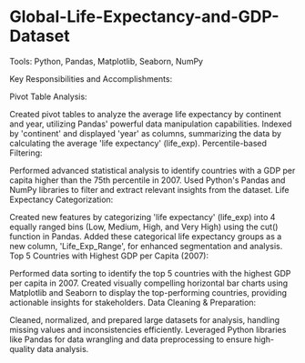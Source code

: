# Global-Life-Expectancy-and-GDP-Dataset
Tools: Python, Pandas, Matplotlib, Seaborn, NumPy

Key Responsibilities and Accomplishments:

Pivot Table Analysis:

Created pivot tables to analyze the average life expectancy by continent and year, utilizing Pandas' powerful data manipulation capabilities.
Indexed by 'continent' and displayed 'year' as columns, summarizing the data by calculating the average 'life expectancy' (life_exp).
Percentile-based Filtering:

Performed advanced statistical analysis to identify countries with a GDP per capita higher than the 75th percentile in 2007.
Used Python's Pandas and NumPy libraries to filter and extract relevant insights from the dataset.
Life Expectancy Categorization:

Created new features by categorizing 'life expectancy' (life_exp) into 4 equally ranged bins (Low, Medium, High, and Very High) using the cut() function in Pandas.
Added these categorical life expectancy groups as a new column, 'Life_Exp_Range', for enhanced segmentation and analysis.
Top 5 Countries with Highest GDP per Capita (2007):

Performed data sorting to identify the top 5 countries with the highest GDP per capita in 2007.
Created visually compelling horizontal bar charts using Matplotlib and Seaborn to display the top-performing countries, providing actionable insights for stakeholders.
Data Cleaning & Preparation:

Cleaned, normalized, and prepared large datasets for analysis, handling missing values and inconsistencies efficiently.
Leveraged Python libraries like Pandas for data wrangling and data preprocessing to ensure high-quality data analysis.
